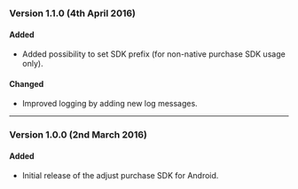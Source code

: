 ### Version 1.1.0 (4th April 2016)
#### Added
- Added possibility to set SDK prefix (for non-native purchase SDK usage only).

#### Changed
- Improved logging by adding new log messages.

---

### Version 1.0.0 (2nd March 2016)
#### Added
- Initial release of the adjust purchase SDK for Android.
